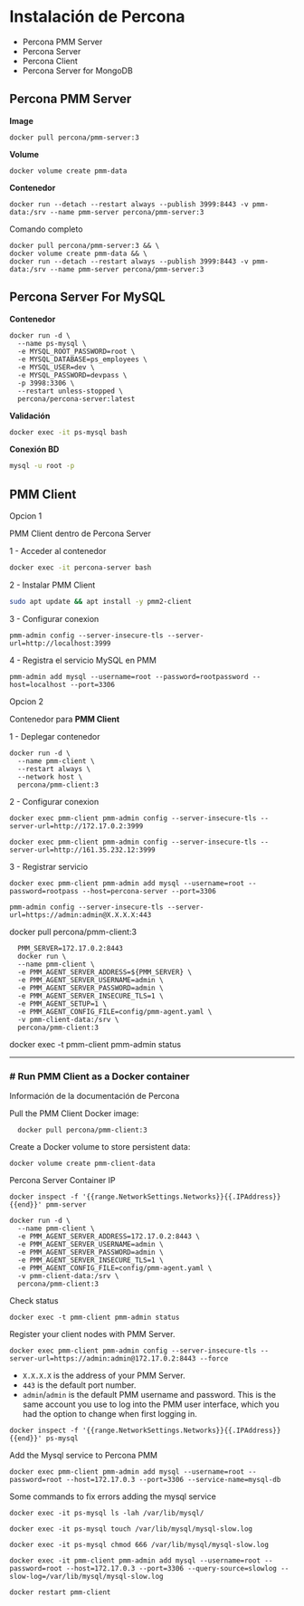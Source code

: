 # Instalación de Percona

- Percona PMM Server
- Percona Server
- Percona Client
- Percona Server for MongoDB

## Percona PMM Server

**Image**

```shell
docker pull percona/pmm-server:3
```

**Volume**

```shell
docker volume create pmm-data
```

**Contenedor**

```shell
docker run --detach --restart always --publish 3999:8443 -v pmm-data:/srv --name pmm-server percona/pmm-server:3
```

Comando completo

```shell
docker pull percona/pmm-server:3 && \
docker volume create pmm-data && \
docker run --detach --restart always --publish 3999:8443 -v pmm-data:/srv --name pmm-server percona/pmm-server:3
```
## Percona Server For MySQL

**Contenedor**

```shell
docker run -d \
  --name ps-mysql \
  -e MYSQL_ROOT_PASSWORD=root \
  -e MYSQL_DATABASE=ps_employees \
  -e MYSQL_USER=dev \
  -e MYSQL_PASSWORD=devpass \
  -p 3998:3306 \
  --restart unless-stopped \
  percona/percona-server:latest
  ```

**Validación**

```bash
docker exec -it ps-mysql bash
```

**Conexión BD**

```sh
mysql -u root -p
```

## PMM Client

Opcion 1

PMM Client dentro de Percona Server

1 - Acceder al contenedor
```bash
docker exec -it percona-server bash
```

2 - Instalar PMM Client
```bash
sudo apt update && apt install -y pmm2-client
```

3 - Configurar conexion
```shell
pmm-admin config --server-insecure-tls --server-url=http://localhost:3999
```

4 - Registra el servicio MySQL en PMM
```shell
pmm-admin add mysql --username=root --password=rootpassword --host=localhost --port=3306
```

Opcion 2

Contenedor para **PMM Client**

1 - Deplegar contenedor
```shell
docker run -d \
  --name pmm-client \
  --restart always \
  --network host \
  percona/pmm-client:3
```

2 - Configurar conexion
```shell
docker exec pmm-client pmm-admin config --server-insecure-tls --server-url=http://172.17.0.2:3999
```


```shell
docker exec pmm-client pmm-admin config --server-insecure-tls --server-url=http://161.35.232.12:3999
```

3 - Registrar servicio
```shell
docker exec pmm-client pmm-admin add mysql --username=root --password=rootpass --host=percona-server --port=3306
```

```shell
pmm-admin config --server-insecure-tls --server-url=https://admin:admin@X.X.X.X:443
```

  docker pull percona/pmm-client:3
  
```shell
  PMM_SERVER=172.17.0.2:8443
  docker run \
  --name pmm-client \
  -e PMM_AGENT_SERVER_ADDRESS=${PMM_SERVER} \
  -e PMM_AGENT_SERVER_USERNAME=admin \
  -e PMM_AGENT_SERVER_PASSWORD=admin \
  -e PMM_AGENT_SERVER_INSECURE_TLS=1 \
  -e PMM_AGENT_SETUP=1 \
  -e PMM_AGENT_CONFIG_FILE=config/pmm-agent.yaml \
  -v pmm-client-data:/srv \
  percona/pmm-client:3
  ```


  docker exec -t pmm-client pmm-admin status

---

### # Run PMM Client as a Docker container
Información de la documentación de Percona 

Pull the PMM Client Docker image:

```shell
  docker pull percona/pmm-client:3
```

Create a Docker volume to store persistent data:

```shell
docker volume create pmm-client-data
```

Percona Server Container IP

```shell
docker inspect -f '{{range.NetworkSettings.Networks}}{{.IPAddress}}{{end}}' pmm-server
```

```shell
docker run -d \
  --name pmm-client \
  -e PMM_AGENT_SERVER_ADDRESS=172.17.0.2:8443 \
  -e PMM_AGENT_SERVER_USERNAME=admin \
  -e PMM_AGENT_SERVER_PASSWORD=admin \
  -e PMM_AGENT_SERVER_INSECURE_TLS=1 \
  -e PMM_AGENT_CONFIG_FILE=config/pmm-agent.yaml \
  -v pmm-client-data:/srv \
  percona/pmm-client:3
```

Check status

```shell
docker exec -t pmm-client pmm-admin status
```


Register your client nodes with PMM Server.

```shell
docker exec pmm-client pmm-admin config --server-insecure-tls --server-url=https://admin:admin@172.17.0.2:8443 --force
```

- `X.X.X.X` is the address of your PMM Server.
- `443` is the default port number.
- `admin`/`admin` is the default PMM username and password. This is the same account you use to log into the PMM user interface, which you had the option to change when first logging in.

```shell
docker inspect -f '{{range.NetworkSettings.Networks}}{{.IPAddress}}{{end}}' ps-mysql
```

Add the Mysql service to Percona PMM

```shell
docker exec pmm-client pmm-admin add mysql --username=root --password=root --host=172.17.0.3 --port=3306 --service-name=mysql-db
```

Some commands to fix errors adding the mysql service

```shell
docker exec -it ps-mysql ls -lah /var/lib/mysql/
```

```shell
docker exec -it ps-mysql touch /var/lib/mysql/mysql-slow.log
```

```shell
docker exec -it ps-mysql chmod 666 /var/lib/mysql/mysql-slow.log
```

```shell
docker exec -it pmm-client pmm-admin add mysql --username=root --password=root --host=172.17.0.3 --port=3306 --query-source=slowlog --slow-log=/var/lib/mysql/mysql-slow.log
```

```shell
docker restart pmm-client
```

